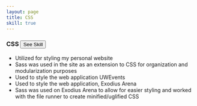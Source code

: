 ```yaml
---
layout: page
title: CSS
skill: true
---
```



<div>
    <div class="container">
        <div class="header">
            <h3><i class="devicon-sass-original"></i>
                <i class="devicon-css3-plain"></i> CSS <span><button class="btn btn-info" id="css">See Skill</button></span></h3>
        </div>
    </div>
    <div class="container">
        <ul class="css">
            <li>Utilized for styling my personal website</li>
            <li>Sass was used in the site as an extension to CSS for organization and modularization purposes</li>
            <li>Used to style the web application UWEvents</li>
            <li>Used to style the web application, Exodius Arena</li>
            <li>Sass was used on Exodius Arena to allow for easier styling and worked with the file runner to create minified/uglified CSS</li>
        </ul>
    </div>
</div>